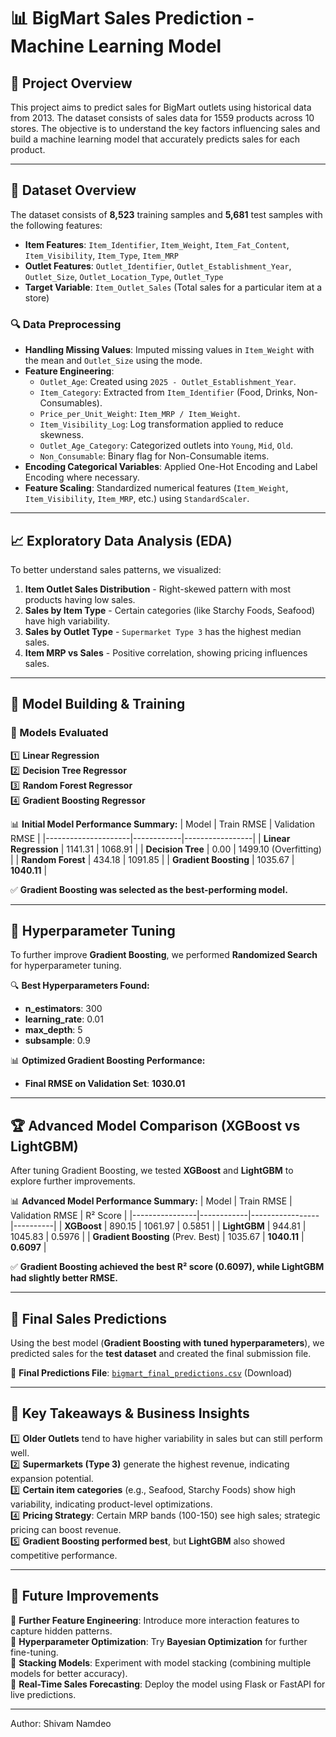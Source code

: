 # 📊 BigMart Sales Prediction - Machine Learning Model

## 🏬 Project Overview
This project aims to predict sales for BigMart outlets using historical data from 2013. The dataset consists of sales data for 1559 products across 10 stores. The objective is to understand the key factors influencing sales and build a machine learning model that accurately predicts sales for each product.

---

## 📂 Dataset Overview

The dataset consists of **8,523** training samples and **5,681** test samples with the following features:

- **Item Features**: `Item_Identifier`, `Item_Weight`, `Item_Fat_Content`, `Item_Visibility`, `Item_Type`, `Item_MRP`
- **Outlet Features**: `Outlet_Identifier`, `Outlet_Establishment_Year`, `Outlet_Size`, `Outlet_Location_Type`, `Outlet_Type`
- **Target Variable**: `Item_Outlet_Sales` (Total sales for a particular item at a store)

### 🔍 Data Preprocessing
- **Handling Missing Values**: Imputed missing values in `Item_Weight` with the mean and `Outlet_Size` using the mode.
- **Feature Engineering**:
  - `Outlet_Age`: Created using `2025 - Outlet_Establishment_Year`.
  - `Item_Category`: Extracted from `Item_Identifier` (Food, Drinks, Non-Consumables).
  - `Price_per_Unit_Weight`: `Item_MRP / Item_Weight`.
  - `Item_Visibility_Log`: Log transformation applied to reduce skewness.
  - `Outlet_Age_Category`: Categorized outlets into `Young`, `Mid`, `Old`.
  - `Non_Consumable`: Binary flag for Non-Consumable items.
- **Encoding Categorical Variables**: Applied One-Hot Encoding and Label Encoding where necessary.
- **Feature Scaling**: Standardized numerical features (`Item_Weight`, `Item_Visibility`, `Item_MRP`, etc.) using `StandardScaler`.

---

## 📈 Exploratory Data Analysis (EDA)
To better understand sales patterns, we visualized:
1. **Item Outlet Sales Distribution** - Right-skewed pattern with most products having low sales.
2. **Sales by Item Type** - Certain categories (like Starchy Foods, Seafood) have high variability.
3. **Sales by Outlet Type** - `Supermarket Type 3` has the highest median sales.
4. **Item MRP vs Sales** - Positive correlation, showing pricing influences sales.

---

## 🤖 Model Building & Training

### 🚀 Models Evaluated
1️⃣ **Linear Regression**  
2️⃣ **Decision Tree Regressor**  
3️⃣ **Random Forest Regressor**  
4️⃣ **Gradient Boosting Regressor**  

📊 **Initial Model Performance Summary:**
| Model               | Train RMSE | Validation RMSE |
|---------------------|------------|-----------------|
| **Linear Regression** | 1141.31 | 1068.91 |
| **Decision Tree** | 0.00 | 1499.10 (Overfitting) |
| **Random Forest** | 434.18 | 1091.85 |
| **Gradient Boosting** | 1035.67 | **1040.11** |

✅ **Gradient Boosting was selected as the best-performing model.**

---

## 🔧 Hyperparameter Tuning

To further improve **Gradient Boosting**, we performed **Randomized Search** for hyperparameter tuning.

🔍 **Best Hyperparameters Found:**
- **n_estimators**: 300
- **learning_rate**: 0.01
- **max_depth**: 5
- **subsample**: 0.9

📊 **Optimized Gradient Boosting Performance:**
- **Final RMSE on Validation Set**: **1030.01**  

---

## 🏆 Advanced Model Comparison (XGBoost vs LightGBM)

After tuning Gradient Boosting, we tested **XGBoost** and **LightGBM** to explore further improvements.

📊 **Advanced Model Performance Summary:**
| Model           | Train RMSE | Validation RMSE | R² Score |
|----------------|------------|-----------------|----------|
| **XGBoost**    | 890.15 | 1061.97 | 0.5851 |
| **LightGBM**   | 944.81 | 1045.83 | 0.5976 |
| **Gradient Boosting** (Prev. Best) | 1035.67 | **1040.11** | **0.6097** |

✅ **Gradient Boosting achieved the best R² score (0.6097), while LightGBM had slightly better RMSE.**

---

## 🔮 Final Sales Predictions

Using the best model (**Gradient Boosting with tuned hyperparameters**), we predicted sales for the **test dataset** and created the final submission file.

📂 **Final Predictions File**: [`bigmart_final_predictions.csv`](#) (Download)

---

## 📌 Key Takeaways & Business Insights

1️⃣ **Older Outlets** tend to have higher variability in sales but can still perform well.  
2️⃣ **Supermarkets (Type 3)** generate the highest revenue, indicating expansion potential.  
3️⃣ **Certain item categories** (e.g., Seafood, Starchy Foods) show high variability, indicating product-level optimizations.  
4️⃣ **Pricing Strategy**: Certain MRP bands (100-150) see high sales; strategic pricing can boost revenue.  
5️⃣ **Gradient Boosting performed best**, but **LightGBM** also showed competitive performance.  

---

## 🔧 Future Improvements

🔹 **Further Feature Engineering**: Introduce more interaction features to capture hidden patterns.  
🔹 **Hyperparameter Optimization**: Try **Bayesian Optimization** for further fine-tuning.  
🔹 **Stacking Models**: Experiment with model stacking (combining multiple models for better accuracy).  
🔹 **Real-Time Sales Forecasting**: Deploy the model using Flask or FastAPI for live predictions.  

---

Author:
Shivam Namdeo


